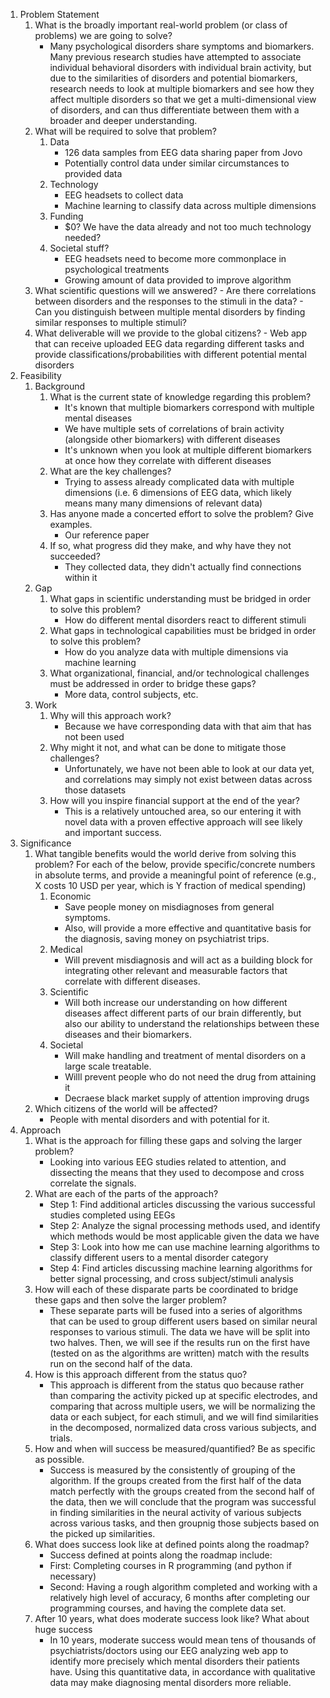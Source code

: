 1. Problem Statement
    1. What is the broadly important real-world problem (or class of problems) we are going to solve?
        - Many psychological disorders share symptoms and biomarkers. Many previous research studies have attempted to associate individual behavioral disorders with individual brain activity, but due to the similarities of disorders and potential biomarkers, research needs to look at multiple biomarkers and see how they affect multiple disorders so that we get a multi-dimensional view of disorders, and can thus differentiate between them with a broader and deeper understanding.
    2. What will be required to solve that problem?
        1. Data
            - 126 data samples from EEG data sharing paper from Jovo
            - Potentially control data under similar circumstances to provided data
        2. Technology
            - EEG headsets to collect data
            - Machine learning to classify data across multiple dimensions
        3. Funding
            - $0? We have the data already and not too much technology needed?
        4. Societal stuff?
            - EEG headsets need to become more commonplace in psychological treatments
            - Growing amount of data provided to improve algorithm
    3. What scientific questions will we answered?
            - Are there correlations between disorders and the responses to the stimuli in the data?
            - Can you distinguish between multiple mental disorders by finding similar responses to multiple stimuli?
    4. What deliverable will we provide to the global citizens?
            - Web app that can receive uploaded EEG data regarding different tasks and provide classifications/probabilities with different potential mental disorders
2. Feasibility
    1. Background
        1. What is the current state of knowledge regarding this problem?
            - It's known that multiple biomarkers correspond with multiple mental diseases
            - We have multiple sets of correlations of brain activity (alongside other biomarkers) with different diseases
            - It's unknown when you look at multiple different biomarkers at once how they correlate with different diseases
        2. What are the key challenges?
            - Trying to assess already complicated data with multiple dimensions (i.e. 6 dimensions of EEG data, which likely means many many dimensions of relevant data)
        3. Has anyone made a concerted effort to solve the problem? Give examples. 
            - Our reference paper
        4. If so, what progress did they make, and why have they not succeeded?
            - They collected data, they didn't actually find connections within it
    2. Gap
        1. What gaps in scientific understanding must be bridged in order to solve this problem? 
            - How do different mental disorders react to different stimuli
        2. What gaps in technological  capabilities must be bridged in order to solve this problem? 
            - How do you analyze data with multiple dimensions via machine learning
        3. What organizational, financial, and/or technological challenges must be addressed in order to bridge these gaps?
            - More data, control subjects, etc.
    3. Work
        1. Why will this approach work? 
            - Because we have corresponding data with that aim that has not been used
        2. Why might it not, and what can be done to mitigate those challenges? 
            - Unfortunately, we have not been able to look at our data yet, and correlations may simply not exist between datas across those datasets
        3. How will you inspire financial support at the end of the year?
            - This is a relatively untouched area, so our entering it with novel data with a proven effective approach will see likely and important success.
3. Significance
    1. What tangible benefits would the world derive from solving this problem? For each of the below, provide specific/concrete numbers in absolute terms, and provide a meaningful point of reference (e.g., X costs 10 USD per year, which is Y fraction of medical spending)
        1. Economic
            - Save people money on misdiagnoses from general symptoms.
            - Also, will provide a more effective and quantitative basis for the diagnosis, saving money on psychiatrist trips.
        2. Medical
            - Will prevent misdiagnosis and will act as a building block for integrating other relevant and measurable factors that correlate with different diseases.
        3. Scientific
            - Will both increase our understanding on how different diseases affect different parts of our brain differently, but also our ability to understand the relationships between these diseases and their biomarkers.
        4. Societal
            - Will make handling and treatment of mental disorders on a large scale treatable.
            - Willl prevent people who do not need the drug from attaining it
            - Decraese black market supply of attention improving drugs
    2. Which citizens of the world will be affected?
        - People with mental disorders and with potential for it.
4. Approach
    1. What is the approach for filling these gaps and solving the larger problem?
        - Looking into various EEG studies related to attention, and dissecting the means that they used to decompose and cross correlate the signals.
    2. What are each of the parts of the approach?
        -  Step 1: Find additional articles discussing the various successful studies completed using EEGs
        -  Step 2: Analyze the signal processing methods used, and identify which methods would be most applicable given the data we have
        -  Step 3: Look into how me can use machine learning algorithms to classify different users to a mental disorder category
        -  Step 4: Find articles discussing machine learning algorithms for better signal processing, and cross subject/stimuli analysis
    3. How will each of these disparate parts be coordinated to bridge these gaps and then solve the larger problem? 
        - These separate parts will be fused into a series of algorithms that can be used to group different users based on similar  neural responses to various stimuli. The data we have will be split into two halves. Then, we will see if the results run on the first have (tested on as the algorithms are written) match with the results run on the second half of the data.
    4. How is this approach different from the status quo?
        - This approach is different from the status quo because rather than comparing the activity picked up at specific electrodes, and comparing that across multiple users, we will be normalizing the data or each subject, for each stimuli, and we will find similarities in the decomposed, normalized data cross various subjects, and trials.
    5. How and when will success be measured/quantified?  Be as specific as possible.
        - Success is measured by the consistently of grouping of the algorithm. If the groups created from the first half of the data match perfectly with the groups created from the second half of the data, then we will conclude that the program was successful in finding similarities in the neural activity of various subjects across various tasks, and then groupnig those subjects based on the picked up similarities.
    6. What does success look like at defined points along the roadmap?
        - Success defined at points along the roadmap include:
        - First: Completing courses in R programming (and python if necessary)
        - Second: Having a rough algorithm completed and working with a relatively high level of accuracy, 6 months after completing our programming courses, and having the complete data set.
    7. After 10 years, what does moderate success look like? What about huge success
        - In 10 years, moderate success would mean tens of thousands of psychiatrists/doctors using our EEG analyzing web app to identify more precisely which mental disorders their patients have. Using this quantitative data, in accordance with qualitative data may make diagnosing mental disorders more reliable.
